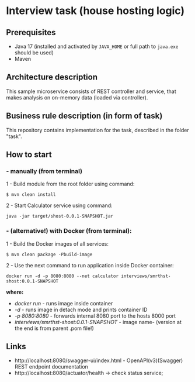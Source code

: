 # Interview task (house hosting logic)

## Prerequisites
- Java 17 (installed and activated by `JAVA_HOME` or full path to `java.exe` should be used)
- Maven

## Architecture description
This sample microservice consists of REST controller and service, that makes
analysis on on-memory data (loaded via controller).

## Business rule description (in form of task)
This repository contains implementation for the task, described in the folder "task".

## How to start
### - manually (from terminal)
1 - Build module from the root folder using command:
```shell
$ mvn clean install
```
2 - Start Calculator service using command:
```shell
java -jar target/shost-0.0.1-SNAPSHOT.jar
```

### - (alternative!) with Docker (from terminal):

1 - Build the Docker images of all services:

```shell
$ mvn clean package -Pbuild-image
```
2 - Use the next command to run application inside Docker container:
```
docker run -d -p 8080:8080 --net calculator interviews/smrthst-shost:0.0.1-SNAPSHOT
```
**where:**
- *docker run* - runs image inside container
- *-d* - runs image in detach mode and prints container ID
- *-p 8080:8080* - forwards internal 8080 port to the hosts 8000 port
- *interviews/smrthst-shost:0.0.1-SNAPSHOT* - image name- (version at the end is from parent .pom file!)

## Links
- http://localhost:8080/swagger-ui/index.html - OpenAPI(v3)(Swagger) REST endpoint documentation
- http://localhost:8080/actuator/health -> check status service;